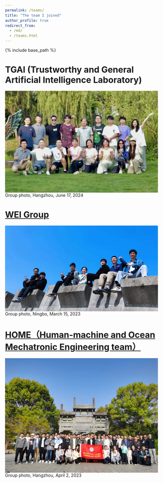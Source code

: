 ```yaml
---
permalink: /teams/
title: "The team I joined"
author_profile: true
redirect_from: 
  - /md/
  - /teams.html
---
```


{% include base_path %}

TGAI (Trustworthy and General Artificial Intelligence Laboratory)
======
<div style="display:flex;justify-content:center;">
   <img src="/images/TGAI.jpg" width="600" alt="Fig" style="margin:auto;">
</div>
Group photo, Hangzhou, June 17, 2024
<br>


[WEI Group](https://www.labxing.com/lab/2006/members)
======
<div style="display:flex;justify-content:center;">
   <img src="/images/WEI1.jpg" width="600" alt="Fig" style="margin:auto;">
</div>
Group photo, Ningbo, March 15, 2023
<br>
  
[HOME（Human-machine and Ocean Mechatronic Engineering team）](https://www.jdzj.com/zncd/about.html)
======
<div style="display:flex;justify-content:center;">
   <img src="/images/HOME.jpg" width="600" alt="Fig" style="margin:auto;">
</div>
Group photo, Hangzhou, April 2, 2023
<br>


